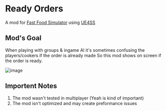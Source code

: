 # Ready Orders

A mod for [Fast Food Simulator](https://store.steampowered.com/app/2916430/Fast_Food_Simulator/) using [UE4SS](https://github.com/UE4SS-RE/RE-UE4SS)

## Mod's Goal

When playing with groups & ingame AI it's sometimes confusing the players/cookers if the order is already made
So this mod shows on screen if the order is ready.

![image](https://github.com/user-attachments/assets/fc74ec08-ae04-4ed7-bc08-119f2a35fd16)

## Importent Notes

1. The mod wasn't tested in multiplayer (Yeah is kind of important)
2. The mod isn't optimized and may create preformance issues
